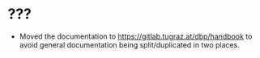 # ???

* Moved the documentation to https://gitlab.tugraz.at/dbp/handbook to avoid
  general documentation being split/duplicated in two places.